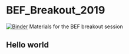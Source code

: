 # BEF_Breakout_2019
[![Binder](https://mybinder.org/badge_logo.svg)](https://mybinder.org/v2/gh/amfriesz/BEF_Breakout_2019/master)
Materials for the BEF breakout session
## Hello world
